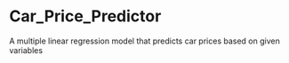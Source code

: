 # Car_Price_Predictor
A multiple linear regression model that predicts car prices based on given variables
